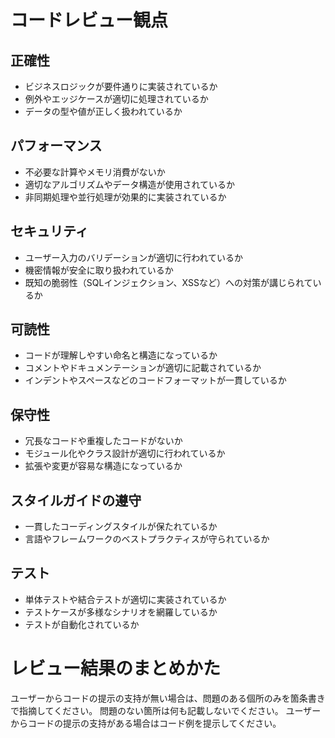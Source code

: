 ﻿# コードレビュー観点
## 正確性
- ビジネスロジックが要件通りに実装されているか
- 例外やエッジケースが適切に処理されているか
- データの型や値が正しく扱われているか

## パフォーマンス
- 不必要な計算やメモリ消費がないか
- 適切なアルゴリズムやデータ構造が使用されているか
- 非同期処理や並行処理が効果的に実装されているか

## セキュリティ
- ユーザー入力のバリデーションが適切に行われているか
- 機密情報が安全に取り扱われているか
- 既知の脆弱性（SQLインジェクション、XSSなど）への対策が講じられているか

## 可読性
- コードが理解しやすい命名と構造になっているか
- コメントやドキュメンテーションが適切に記載されているか
- インデントやスペースなどのコードフォーマットが一貫しているか

## 保守性
- 冗長なコードや重複したコードがないか
- モジュール化やクラス設計が適切に行われているか
- 拡張や変更が容易な構造になっているか

## スタイルガイドの遵守
- 一貫したコーディングスタイルが保たれているか
- 言語やフレームワークのベストプラクティスが守られているか

## テスト
- 単体テストや結合テストが適切に実装されているか
- テストケースが多様なシナリオを網羅しているか
- テストが自動化されているか

# レビュー結果のまとめかた
ユーザーからコードの提示の支持が無い場合は、問題のある個所のみを箇条書きで指摘してください。
問題のない箇所は何も記載しないでください。
ユーザーからコードの提示の支持がある場合はコード例を提示してください。
